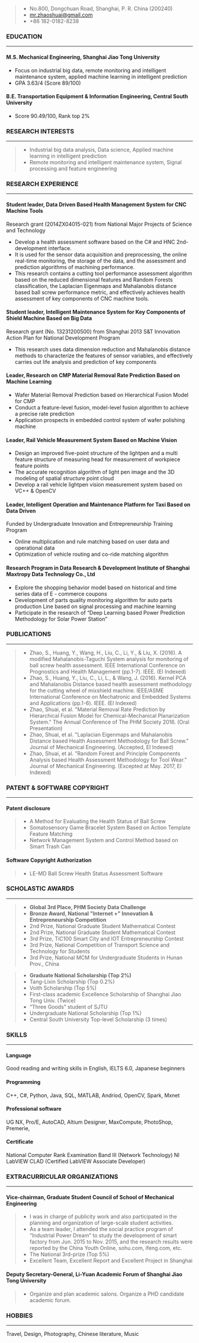 > * No.800, Dongchuan Road, Shanghai, P. R. China (200240)
> * mr.zhaoshuai@gmail.com
> * +86 182-0182-8238


### EDUCATION
------
#### M.S. Mechanical Engineering, Shanghai Jiao Tong University
* Focus on industrial big data, remote monitoring and intelligent maintenance system, applied machine learning in intelligent prediction
* GPA 3.63/4 (Score 89/100)

#### B.E. Transportation Equipment & Information Engineering, Central South University
*	Score 90.49/100, Rank top 2%

### RESEARCH INTERESTS
------
> *	Industrial big data analysis, Data science, Applied machine learning in intelligent prediction
> *	Remote monitoring and intelligent maintenance system, Signal processing and feature engineering

### RESEARCH EXPERIENCE
------
#### Student leader, Data Driven Based Health Management System for CNC Machine Tools
Research grant (2014ZX04015-021) from National Major Projects of Science and Technology
* Develop a health assessment software based on the C# and HNC 2nd-development interface.
* It is used for the sensor data acquisition and preprocessing, the online real-time monitoring, the storage of the data, and the assessment and prediction algorithms of machining performance.
* This research contains a cutting tool performance assessment algorithm based on the reduced dimensional features and Random Forests classification, the Laplacian Eigenmaps and Mahalanobis distance based ball screw performance metric, and effectively achieves health assessment of key components of CNC machine tools.

#### Student leader, Intelligent Maintenance System for Key Components of Shield Machine Based on Big Data
Research grant (No. 13231200500) from Shanghai 2013 S&T Innovation Action Plan for National Development Program
* This research uses data dimension reduction and Mahalanobis distance methods to characterize the features of sensor variables, and effectively carries out life analysis and prediction of key components

#### Leader, Research on CMP Material Removal Rate Prediction Based on Machine Learning
* Wafer Material Removal Prediction based on Hierarchical Fusion Model for CMP
* Conduct a feature-level fusion, model-level fusion algorithm to achieve a precise rate prediction
* Application prospects in embedded control system of wafer polishing machine 

#### Leader, Rail Vehicle Measurement System Based on Machine Vision
* Design an improved five-point structure of the lightpen and a multi feature structure of measuring head for measurement of workpiece feature points
* The accurate recognition algorithm of light pen image and the 3D modeling of spatial structure point cloud
* Develop a rail vehicle lightpen vision measurement system based on VC++ & OpenCV

#### Leader, Intelligent Operation and Maintenance Platform for Taxi Based on Data Driven
Funded by Undergraduate Innovation and Entrepreneurship Training Program
* Online multiplication and rule matching based on user data and operational data
* Optimization of vehicle routing and co-ride matching algorithm

#### Research Program in Data Research & Development Institute of Shanghai Maxtropy Data Technology Co., Ltd              
* Explore the shopping behavior model based on historical and time series data of E - commerce coupons
* Development of parts quality monitoring algorithm for auto parts production Line based on signal processing and machine learning
* Participate in the research of “Deep Learning based Power Prediction Methodology for Solar Power Station”

### PUBLICATIONS
------
> *	Zhao, S., Huang, Y., Wang, H., Liu, C., Li, Y., & Liu, X. (2016). A modified Mahalanobis-Taguchi System analysis for monitoring of ball screw health assessment. IEEE International Conference on Prognostics and Health Management (pp.1-7). IEEE. (EI Indexed)
> *	Zhao, S., Huang, Y., Liu, C., Li, L., & Wang, J. (2016). Kernel PCA and Mahalanobis Distance based health assessment methodology for the cutting wheel of mixshield machine. IEEE/ASME International Conference on Mechatronic and Embedded Systems and Applications (pp.1-6). IEEE. (EI Indexed)
> *	Zhao, Shuai, et al. "Material Removal Rate Prediction by Hierarchical Fusion Model for Chemical-Mechanical Planarization System." The Annual Conference of The PHM Society 2016. (Oral Presentation)
> *	Zhao, Shuai, et al. "Laplacian Eigenmaps and Mahalanobis Distance based Health Assessment Methodology for Ball Screw." Journal of Mechanical Engineering. (Accepted, EI Indexed)
> *	Zhao, Shuai, et al. "Random Forest and Principle Components Analysis based Health Assessment Methodology for Tool Wear." Journal of Mechanical Engineering. (Excepted at May. 2017, EI Indexed)


### PATENT & SOFTWARE COPYRIGHT
------
#### Patent disclosure
> *	A Method for Evaluating the Health Status of Ball Screw 
> *	Somatosensory Game Bracelet System Based on Action Template Feature Matching 
> *	Network Management System and Control Method based on Smart Trash Can 
#### Software Copyright Authorization
> *	LE-MD Ball Screw Health Status Assessment Software

### SCHOLASTIC AWARDS
------
> *	**Global 3rd Place, PHM Society Data Challenge**
> *	**Bronze Award, National "Internet +" Innovation & Entrepreneurship Competition**
> *	2nd Prize, National Graduate Student Mathematical Contest
> *	2nd Prize, National Graduate Student Mathematical Contest
> *	3rd Prize, TiC100 Smart City and IOT Entrepreneurship Contest
> *	3rd Prize, National Competition of Transport Science and Technology for Students
> *	3rd Prize, National MCM for Undergraduate Students in Hunan Prov., China

> *	**Graduate National Scholarship (Top 2%)**
> *	Tang-Lixin Scholarship (Top 0.2%)
> *	Voith Scholarship (Top 5%)
> *	First-class academic Excellence Scholarship of Shanghai Jiao Tong Univ. (Twice)
> *	“Three Goods” student of SJTU
> *	Undergraduate National Scholarship (Top 1%) 
> *	Central South University Top-level Scholarship (3 times)

### SKILLS
------
#### Language
Good reading and writing skills in English, IELTS 6.0, Japanese beginners
#### Programming	 
C++, C#, Python, Java, SQL, MATLAB, Andriod, OpenCV, Spark, Mxnet
#### Professional software  
UG NX, Pro/E, AutoCAD, Altium Designer, MaxCompute, PhotoShop, Premerie, 
#### Certificate		
National Computer Rank Examination Band III (Network Technology)
NI LabVIEW CLAD (Certified LabVIEW Associate Developer)

### EXTRACURRICULAR ORGANIZATIONS
------
#### Vice-chairman, Graduate Student Council of School of Mechanical Engineering                 
> *	I was in charge of publicity work and also participated in the planning and organization of large-scale student activities. 
> *	As a team leader, I attended the social practice program of “Industrial Power Dream” to study the development of smart factory from Jun. 2015 to Nov. 2015, and the research results were reported by the China Youth Online, sohu.com, ifeng.com, etc. 
> *	The National 3rd-prize (Top 5%)
> *	Excellent Team, Excellent Report and Excellent Project in Shanghai
#### Deputy Secretary-General, Li-Yuan Academic Forum of Shanghai Jiao Tong University
> *	Organize and plan academic salons. Organize a PHD candidate academic forum.

### HOBBIES
------
Travel, Design, Photography, Chinese literature, Music
